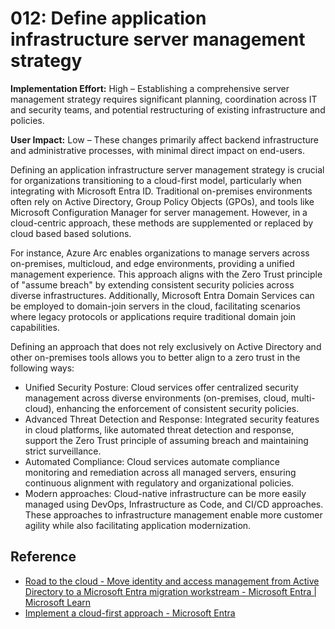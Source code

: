 # 012: Define application infrastructure server management strategy

**Implementation Effort:** High – Establishing a comprehensive server management strategy requires significant planning, coordination across IT and security teams, and potential restructuring of existing infrastructure and policies.

**User Impact:** Low – These changes primarily affect backend infrastructure and administrative processes, with minimal direct impact on end-users.

Defining an application infrastructure server management strategy is crucial for organizations transitioning to a cloud-first model, particularly when integrating with Microsoft Entra ID. Traditional on-premises environments often rely on Active Directory, Group Policy Objects (GPOs), and tools like Microsoft Configuration Manager for server management. However, in a cloud-centric approach, these methods are supplemented or replaced by cloud based based solutions.

For instance, Azure Arc enables organizations to manage servers across on-premises, multicloud, and edge environments, providing a unified management experience. This approach aligns with the Zero Trust principle of "assume breach" by extending consistent security policies across diverse infrastructures. Additionally, Microsoft Entra Domain Services can be employed to domain-join servers in the cloud, facilitating scenarios where legacy protocols or applications require traditional domain join capabilities.

Defining an approach that does not rely exclusively on Active Directory and other on-premises tools allows you to better align to a zero trust in the following ways:

* Unified Security Posture: Cloud services offer centralized security management across diverse environments (on-premises, cloud, multi-cloud), enhancing the enforcement of consistent security policies.
* Advanced Threat Detection and Response: Integrated security features in cloud platforms, like automated threat detection and response, support the Zero Trust principle of assuming breach and maintaining strict surveillance.
* Automated Compliance: Cloud services automate compliance monitoring and remediation across all managed servers, ensuring continuous alignment with regulatory and organizational policies.
* Modern approaches: Cloud-native infrastructure can be more easily managed using DevOps, Infrastructure as Code, and CI/CD approaches. These approaches to infrastructure management enable more customer agility while also facilitating application modernization.

## Reference

* [Road to the cloud - Move identity and access management from Active Directory to a Microsoft Entra migration workstream - Microsoft Entra | Microsoft Learn](https://learn.microsoft.com/entra/architecture/road-to-the-cloud-migrate#define-an-application-server-management-strategy)
* [Implement a cloud-first approach - Microsoft Entra](https://learn.microsoft.com/entra/architecture/road-to-the-cloud-implement)


